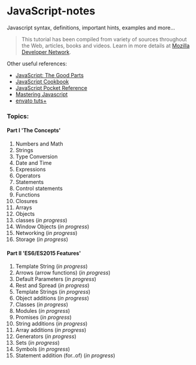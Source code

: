 # JavaScript-notes
Javascript syntax, definitions, important hints, examples and more...

> This tutorial has been compiled from variety of sources throughout the Web, articles, books and videos.
  Learn in more details at [Mozilla Developer Network](https://developer.mozilla.org/en-US/docs/Web/JavaScript).

Other useful references:

* [JavaScript: The Good Parts](http://shop.oreilly.com/product/9780596517748.do)
* [JavaScript Cookbook](http://shop.oreilly.com/product/0636920033455.do)
* [JavaScript Pocket Reference](http://shop.oreilly.com/product/0636920011460.do)
* [Mastering Javascript](https://www.packtpub.com/web-development/mastering-javascript)
* [envato tuts+](https://tutsplus.com/tutorials/search?utf8=%E2%9C%93&search%5Bterms%5D=JavaScript&button=)

### Topics:


#### Part I 'The Concepts'

01. Numbers and Math
02. Strings
03. Type Conversion
04. Date and Time
05. Expressions
06. Operators
07. Statements
08. Control statements
09. Functions
10. Closures
11. Arrays
12. Objects
13. classes (_in progress_)
14. Window Objects (_in progress_)
15. Networking (_in progress_)
16. Storage (_in progress_)


#### Part II 'ES6/ES2015 Features'

01. Template String (_in progress_)
02. Arrows (arrow functions) (_in progress_)
03. Default Parameters (_in progress_)
04. Rest and Spread (_in progress_)
05. Template Strings (_in progress_)
06. Object additions (_in progress_)
07. Classes (_in progress_)
08. Modules (_in progress_)
09. Promises (_in progress_)
10. String additions (_in progress_)
11. Array additions (_in progress_)
12. Generators (_in progress_)
13. Sets (_in progress_)
14. Symbols (_in progress_)
15. Statement addition (for..of) (_in progress_)
